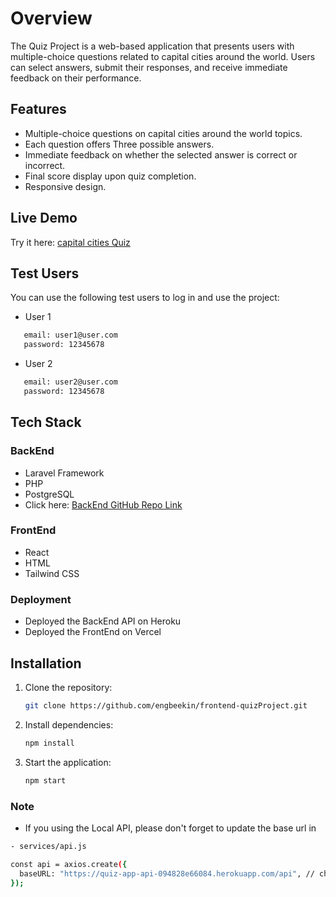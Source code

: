 # Overview

The Quiz Project is a web-based application that presents users with multiple-choice questions related
to capital cities around the world. Users can select answers, submit their responses,
and receive immediate feedback on their performance.

## Features

- Multiple-choice questions on capital cities around the world topics.
- Each question offers Three possible answers.
- Immediate feedback on whether the selected answer is correct or incorrect.
- Final score display upon quiz completion.
- Responsive design.

## Live Demo

Try it here: [capital cities Quiz](https://frontend-quiz-project-one.vercel.app/)

## Test Users

You can use the following test users to log in and use the project:

- User 1
 ``` bash
    email: user1@user.com
    password: 12345678
```
- User 2
 ``` bash
    email: user2@user.com
    password: 12345678
```

## Tech Stack

### BackEnd

- Laravel Framework
- PHP
- PostgreSQL
- Click here: [BackEnd GitHub Repo Link](https://github.com/engbeekin/backend-quizProject/)

### FrontEnd

- React
- HTML
- Tailwind CSS

### Deployment

- Deployed the BackEnd API on Heroku
- Deployed the FrontEnd on Vercel

## Installation

1. Clone the repository:
   ```bash
   git clone https://github.com/engbeekin/frontend-quizProject.git

2. Install dependencies:
   ```bash
   npm install

3. Start the application:
   ```bash
   npm start

### Note

- If you using the Local API, please don't forget to update the base url in
```bash
- services/api.js

const api = axios.create({
  baseURL: "https://quiz-app-api-094828e66084.herokuapp.com/api", // change to your local host URL here 
});
```


